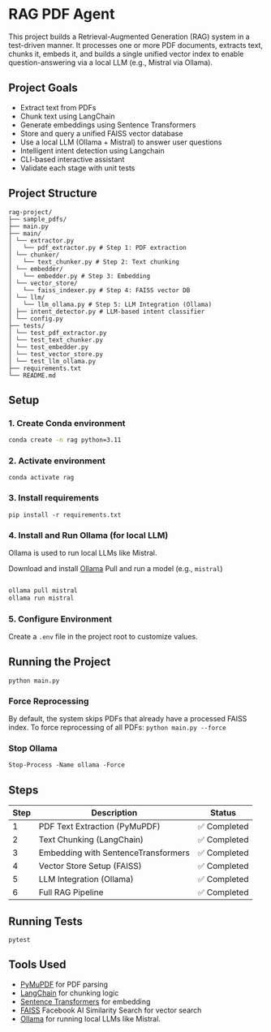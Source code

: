 # RAG PDF Agent
This project builds a Retrieval-Augmented Generation (RAG) system in a test-driven manner. It processes one or more PDF documents, extracts text, chunks it, embeds it, and builds a single unified vector index to enable question-answering via a local LLM (e.g., Mistral via Ollama).


## Project Goals

- Extract text from PDFs
- Chunk text using LangChain
- Generate embeddings using Sentence Transformers
- Store and query a unified FAISS vector database
- Use a local LLM (Ollama + Mistral) to answer user questions
- Intelligent intent detection using Langchain
- CLI-based interactive assistant
- Validate each stage with unit tests


## Project Structure

```
rag-project/
├── sample_pdfs/
├── main.py
├── main/
│ └── extractor.py
│   └── pdf_extractor.py # Step 1: PDF extraction
│ └── chunker/
│   └── text_chunker.py # Step 2: Text chunking
│ └── embedder/
│   └── embedder.py # Step 3: Embedding
│ └── vector_store/
│   └── faiss_indexer.py # Step 4: FAISS vector DB
│ └── llm/
│   └── llm_ollama.py # Step 5: LLM Integration (Ollama)
│ ├── intent_detector.py # LLM-based intent classifier
│ └── config.py
├── tests/
│ └── test_pdf_extractor.py
│ └── test_text_chunker.py
│ └── test_embedder.py
│ └── test_vector_store.py
│ └── test_llm_ollama.py
├── requirements.txt
└── README.md
```

## Setup

### 1. Create Conda environment

```bash
conda create -n rag python=3.11
```


### 2. Activate environment

`conda activate rag`

### 3. Install requirements

`pip install -r requirements.txt`


### 4. Install and Run Ollama (for local LLM)
Ollama is used to run local LLMs like Mistral.

Download and install [Ollama](https://ollama.com)
Pull and run a model (e.g., `mistral`)

```bash

ollama pull mistral
ollama run mistral
```

### 5. Configure Environment
Create a `.env` file in the project root to customize values.


## Running the Project

`python main.py`


### Force Reprocessing
By default, the system skips PDFs that already have a processed FAISS index. To force reprocessing of all PDFs:
`python main.py --force`

### Stop Ollama
`Stop-Process -Name ollama -Force`


## Steps

| Step | Description                         | Status          |
| ---- | ----------------------------------- | --------------  | 
| 1    | PDF Text Extraction (PyMuPDF)       | ✅ Completed    |
| 2    | Text Chunking (LangChain)           | ✅ Completed    |
| 3    | Embedding with SentenceTransformers | ✅ Completed    |
| 4    | Vector Store Setup (FAISS)          | ✅ Completed    |
| 5    | LLM Integration (Ollama)            | ✅ Completed    |
| 6    | Full RAG Pipeline                   | ✅ Completed    |


## Running Tests

`pytest`

## Tools Used

- [PyMuPDF](https://pymupdf.readthedocs.io/en/latest/) for PDF parsing
- [LangChain](https://www.langchain.com/) for chunking logic
- [Sentence Transformers](https://www.sbert.net/) for embedding
- [FAISS](https://github.com/facebookresearch/faiss) Facebook AI Similarity Search for vector search
- [Ollama](https://ollama.com/) for running local LLMs like Mistral.
